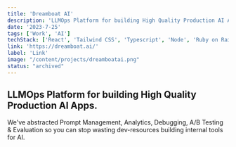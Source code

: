 ```yaml
---
title: 'Dreamboat AI'
description: 'LLMOps Platform for building High Quality Production AI Apps.'
date: '2023-7-25'
tags: ['Work', 'AI']
techStack: ['React', 'Tailwind CSS', 'Typescript', 'Node', 'Ruby on Rails']
link: 'https://dreamboat.ai/'
label: 'Link'
image: "/content/projects/dreamboatai.png"
status: "archived"
---
```


## LLMOps Platform for building High Quality Production AI Apps.

We've abstracted Prompt Management, Analytics, Debugging, A/B Testing & Evaluation so you can stop wasting dev-resources building internal tools for AI.
